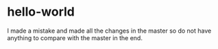 # hello-world

I made a mistake and made all the changes in the master so do not have anything to compare with the master in the end.
